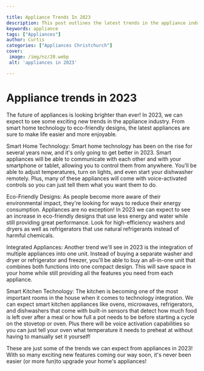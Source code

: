 ```yaml
---

title: Appliance Trends In 2023
description: This post outlines the latest trends in the appliance industry that will make life easier and more enjoyable, so read on to learn more about how appliances are changing the way we live!
keywords: appliance
tags: ["Appliances"]
author: Curtis
categories: ["Appliances Christchurch"]
cover: 
 image: /img/nz/20.webp
 alt: 'appliances in 2023'

---
```


# Appliance trends in 2023

The future of appliances is looking brighter than ever! In 2023, we can expect to see some exciting new trends in the appliance industry. From smart home technology to eco-friendly designs, the latest appliances are sure to make life easier and more enjoyable.

Smart Home Technology: Smart home technology has been on the rise for several years now, and it's only going to get better in 2023. Smart appliances will be able to communicate with each other and with your smartphone or tablet, allowing you to control them from anywhere. You'll be able to adjust temperatures, turn on lights, and even start your dishwasher remotely. Plus, many of these appliances will come with voice-activated controls so you can just tell them what you want them to do.

Eco-Friendly Designs: As people become more aware of their environmental impact, they're looking for ways to reduce their energy consumption. Appliances are no exception! In 2023 we can expect to see an increase in eco-friendly designs that use less energy and water while still providing great performance. Look for high-efficiency washers and dryers as well as refrigerators that use natural refrigerants instead of harmful chemicals.

Integrated Appliances: Another trend we'll see in 2023 is the integration of multiple appliances into one unit. Instead of buying a separate washer and dryer or refrigerator and freezer, you'll be able to buy an all-in-one unit that combines both functions into one compact design. This will save space in your home while still providing all the features you need from each appliance.

Smart Kitchen Technology: The kitchen is becoming one of the most important rooms in the house when it comes to technology integration. We can expect smart kitchen appliances like ovens, microwaves, refrigerators, and dishwashers that come with built-in sensors that detect how much food is left over after a meal or how full a pot needs to be before starting a cycle on the stovetop or oven. Plus there will be voice activation capabilities so you can just tell your oven what temperature it needs to preheat at without having to manually set it yourself! 

These are just some of the trends we can expect from appliances in 2023! With so many exciting new features coming our way soon, it's never been easier (or more fun)to upgrade your home's appliances!